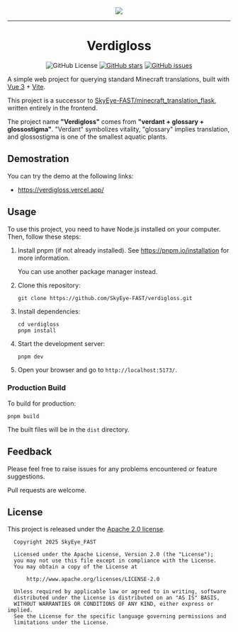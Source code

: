 <div align="center">
<img src="https://raw.githubusercontent.com/SkyEye-FAST/verdigloss/master/src/assets/icon.png">

----

# Verdigloss

![GitHub License](https://img.shields.io/github/license/SkyEye-FAST/verdigloss)
[![GitHub stars](https://img.shields.io/github/stars/SkyEye-FAST/verdigloss)](https://github.com/SkyEye-FAST/verdigloss/stargazers)
[![GitHub issues](https://img.shields.io/github/issues/SkyEye-FAST/verdigloss)](https://github.com/SkyEye-FAST/verdigloss/issues)
</div>

A simple web project for querying standard Minecraft translations, built with [Vue 3](https://vuejs.org/) + [Vite](https://vite.dev/).

This project is a successor to [SkyEye-FAST/minecraft_translation_flask](https://github.com/SkyEye-FAST/minecraft_translation_flask), written entirely in the frontend.

The project name **"Verdigloss"** comes from **"verdant + glossary + glossostigma"**. "Verdant" symbolizes vitality, "glossary" implies translation, and glossostigma is one of the smallest aquatic plants.

## Demostration

You can try the demo at the following links:

* <https://verdigloss.vercel.app/>

## Usage

To use this project, you need to have Node.js installed on your computer. Then, follow these steps:

1. Install pnpm (if not already installed). See <https://pnpm.io/installation> for more information.

   You can use another package manager instead.

2. Clone this repository:

   ```shell
   git clone https://github.com/SkyEye-FAST/verdigloss.git
   ```

3. Install dependencies:

   ```shell
   cd verdigloss
   pnpm install
   ```

4. Start the development server:

   ```shell
   pnpm dev
   ```

5. Open your browser and go to `http://localhost:5173/`.

### Production Build

To build for production:

```shell
pnpm build
```

The built files will be in the `dist` directory.

## Feedback

Please feel free to raise issues for any problems encountered or feature suggestions.

Pull requests are welcome.

## License

This project is released under the [Apache 2.0 license](LICENSE).

``` text
  Copyright 2025 SkyEye_FAST

  Licensed under the Apache License, Version 2.0 (the "License");
  you may not use this file except in compliance with the License.
  You may obtain a copy of the License at

      http://www.apache.org/licenses/LICENSE-2.0

  Unless required by applicable law or agreed to in writing, software
  distributed under the License is distributed on an "AS IS" BASIS,
  WITHOUT WARRANTIES OR CONDITIONS OF ANY KIND, either express or implied.
  See the License for the specific language governing permissions and
  limitations under the License.
```
